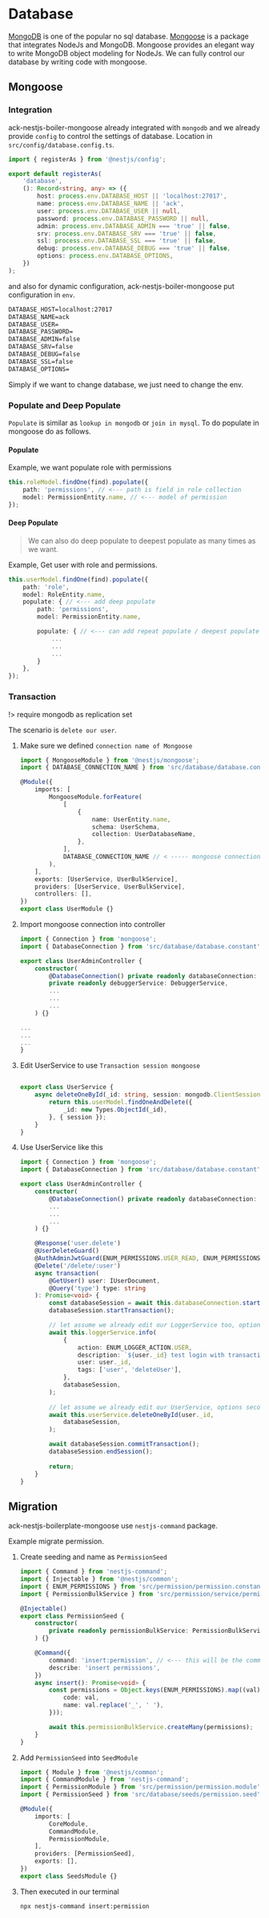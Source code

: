 # Database

[MongoDB](https://www.mongodb.com) is one of the popular no sql database. [Mongoose](https://mongoosejs.com) is a package that integrates NodeJs and MongoDB. Mongoose provides an elegant way to write MongoDB object modeling for NodeJs. We can fully control our database by writing code with mongoose.

## Mongoose

### Integration

ack-nestjs-boiler-mongoose already integrated with `mongodb` and we already provide `config` to control the settings of database. Location in `src/config/database.config.ts`.

```typescript
import { registerAs } from '@nestjs/config';

export default registerAs(
    'database',
    (): Record<string, any> => ({
        host: process.env.DATABASE_HOST || 'localhost:27017',
        name: process.env.DATABASE_NAME || 'ack',
        user: process.env.DATABASE_USER || null,
        password: process.env.DATABASE_PASSWORD || null,
        admin: process.env.DATABASE_ADMIN === 'true' || false,
        srv: process.env.DATABASE_SRV === 'true' || false,
        ssl: process.env.DATABASE_SSL === 'true' || false,
        debug: process.env.DATABASE_DEBUG === 'true' || false,
        options: process.env.DATABASE_OPTIONS,
    })
);
```

and also for dynamic configuration, ack-nestjs-boiler-mongoose put configuration in `env`.

```txt
DATABASE_HOST=localhost:27017
DATABASE_NAME=ack
DATABASE_USER=
DATABASE_PASSWORD=
DATABASE_ADMIN=false
DATABASE_SRV=false
DATABASE_DEBUG=false
DATABASE_SSL=false
DATABASE_OPTIONS=
```

Simply if we want to change database, we just need to change the env.


### Populate and Deep Populate

`Populate` is similar as `lookup in mongodb` or `join in mysql`. To do populate in mongoose do as follows.

#### Populate

Example, we want populate role with permissions

```typescript
this.roleModel.findOne(find).populate({
    path: 'permissions', // <--- path is field in role collection
    model: PermissionEntity.name, // <--- model of permission
});
```

#### Deep Populate

> We can also do deep populate to deepest populate as many times as we want.

Example, Get user with role and permissions.

```typescript
this.userModel.findOne(find).populate({
    path: 'role',
    model: RoleEntity.name,
    populate: { // <--- add deep populate
        path: 'permissions',
        model: PermissionEntity.name,

        populate: { // <--- can add repeat populate / deepest populate
            ...
            ...
            ...
        }
    },
});
```

### Transaction

!> require mongodb as replication set

The scenario is `delete our user`.

1. Make sure we defined `connection name of Mongoose`

    ```typescript
    import { MongooseModule } from '@nestjs/mongoose';
    import { DATABASE_CONNECTION_NAME } from 'src/database/database.constant';

    @Module({
        imports: [
            MongooseModule.forFeature(
                [
                    {
                        name: UserEntity.name,
                        schema: UserSchema,
                        collection: UserDatabaseName,
                    },
                ],
                DATABASE_CONNECTION_NAME // < ----- mongoose connectionName
            ),
        ],
        exports: [UserService, UserBulkService],
        providers: [UserService, UserBulkService],
        controllers: [],
    })
    export class UserModule {}
    ```

2. Import mongoose connection into controller

    ```typescript
    import { Connection } from 'mongoose';
    import { DatabaseConnection } from 'src/database/database.constant'; 

    export class UserAdminController {
        constructor(
            @DatabaseConnection() private readonly databaseConnection: Connection, // < ---- import this
            private readonly debuggerService: DebuggerService,
            ...
            ...
            ...
        ) {}

    ...
    ...
    ...
    }
    ```

3. Edit UserService to use  `Transaction session mongoose`

    ```typescript

    export class UserService {
        async deleteOneById(_id: string, session: mongodb.ClientSession): Promise<boolean> {
            return this.userModel.findOneAndDelete({
                _id: new Types.ObjectId(_id),
            }, { session });
        }
    }
    ```

4. Use UserService like this

    ```typescript
    import { Connection } from 'mongoose';
    import { DatabaseConnection } from 'src/database/database.constant'; 
    
    export class UserAdminController {
        constructor(
            @DatabaseConnection() private readonly databaseConnection: Connection,
            ...
            ...
            ...
        ) {}
    
        @Response('user.delete')
        @UserDeleteGuard()
        @AuthAdminJwtGuard(ENUM_PERMISSIONS.USER_READ, ENUM_PERMISSIONS.USER_DELETE)
        @Delete('/delete/:user')
        async transaction(
            @GetUser() user: IUserDocument,
            @Query('type') type: string
        ): Promise<void> {
            const databaseSession = await this.databaseConnection.startSession();
            databaseSession.startTransaction();
    
            // let assume we already edit our LoggerService too, options second param
            await this.loggerService.info(
                {
                    action: ENUM_LOGGER_ACTION.USER,
                    description: `${user._id} test login with transaction`,
                    user: user._id,
                    tags: ['user', 'deleteUser'],
                },
                databaseSession,
            );
        
            // let assume we already edit our UserService, options second param
            await this.userService.deleteOneById(user._id,
                databaseSession,
            );
    
            await databaseSession.commitTransaction();
            databaseSession.endSession();
        
            return;
        }
    }
    ```

## Migration

ack-nestjs-boilerplate-mongoose use `nestjs-command` package.

Example migrate permission.

1. Create seeding and name as `PermissionSeed`

    ```typescript
    import { Command } from 'nestjs-command';
    import { Injectable } from '@nestjs/common';
    import { ENUM_PERMISSIONS } from 'src/permission/permission.constant';
    import { PermissionBulkService } from 'src/permission/service/permission.bulk.service';

    @Injectable()
    export class PermissionSeed {
        constructor(
            private readonly permissionBulkService: PermissionBulkService
        ) {}

        @Command({
            command: 'insert:permission', // <--- this will be the command to migrate
            describe: 'insert permissions',
        })
        async insert(): Promise<void> {
            const permissions = Object.keys(ENUM_PERMISSIONS).map((val) => ({
                code: val,
                name: val.replace('_', ' '),
            }));

            await this.permissionBulkService.createMany(permissions);
        }
    }
    ```

2. Add `PermissionSeed` into `SeedModule`

    ```typescript
    import { Module } from '@nestjs/common';
    import { CommandModule } from 'nestjs-command';
    import { PermissionModule } from 'src/permission/permission.module';
    import { PermissionSeed } from 'src/database/seeds/permission.seed';

    @Module({
        imports: [
            CoreModule,
            CommandModule,
            PermissionModule,
        ],
        providers: [PermissionSeed],
        exports: [],
    })
    export class SeedsModule {}

    ```

3. Then executed in our terminal

    ```sh
    npx nestjs-command insert:permission
    ```
